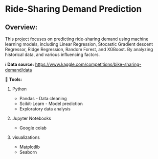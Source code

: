 # **Ride-Sharing Demand Prediction**

## Overview:
This project focuses on predicting ride-sharing demand using machine learning models, including Linear Regression, Stocastic Gradient descent Regressor, Ridge Regression, Random Forest, and XGBoost. By analyzing historical data, and various influencing factors. 

ℹ️ **Data source:** https://www.kaggle.com/competitions/bike-sharing-demand/data

🧰 **Tools:** 
1. Python
   - Pandas - Data cleaning
   - Scikit-Learn - Model prediction
   - Exploratory data analysis
2. Jupyter Notebooks
   - Google colab
     
3. visualizations
   - Matplotlib
   - Seaborn 

